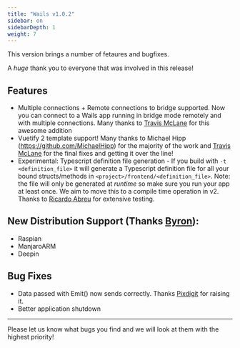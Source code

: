 ```yaml
---
title: "Wails v1.0.2"
sidebar: on
sidebarDepth: 1
weight: 7
---
```


This version brings a number of fetaures and bugfixes.

A *huge* thank you to everyone that was involved in this release!

## Features

  * Multiple connections + Remote connections to bridge supported. Now you can connect to a Wails app running in bridge mode remotely and with multiple connections. Many thanks to [Travis McLane](https://github.com/tmclane) for this awesome addition
  * Vuetify 2 template support! Many thanks to Michael Hipp (https://github.com/MichaelHipp) for the majority of the work and [Travis McLane](https://github.com/tmclane) for the final fixes and getting it over the line!
  * Experimental: Typescript definition file generation - If you build with `-t <definition_file>` it will generate a Typescript definition file for all your bound structs/methods in `<project>/frontend/<definition_file>`. Note: the file will only be generated at *runtime* so make sure you run your app at least once. We aim to move this to a compile time operation in v2. Thanks to [Ricardo Abreu](https://github.com/codenakama) for extensive testing.

## New Distribution Support (Thanks [Byron](https://github.com/bh90210)):

  * Raspian
  * ManjaroARM
  * Deepin

## Bug Fixes

  * Data passed with Emit() now sends correctly. Thanks [Pixdigit](https://github.com/Pixdigit) for raising it.
  * Better application shutdown

---

Please let us know what bugs you find and we will look at them with the highest priority!
